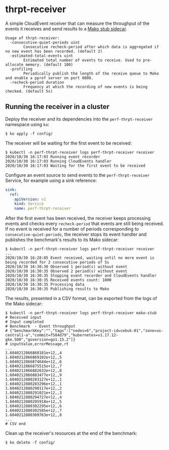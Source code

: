 # thrpt-receiver

A simple CloudEvent receiver that can measure the throughput of the events it receives and send results to a [Mako stub
sidecar][mako-stub].

```none
Usage of thrpt-receiver:
  -consecutive-quiet-periods uint
        Consecutive recheck-period after which data is aggregated if no new event has been recorded. (default 2)
  -estimated-total-events uint
        Estimated total number of events to receive. Used to pre-allocate memory. (default 100)
  -profiling
        Periodically publish the length of the receive queue to Mako and enable a pprof server on port 8008.
  -recheck-period duration
        Frequency at which the recording of new events is being checked. (default 5s)
```

## Running the receiver in a cluster

Deploy the receiver and its dependencies into the `perf-thrpt-receiver` namespace using `ko`:

```console
$ ko apply -f config/
```

The receiver will be waiting for the first event to be received:

```console
$ kubectl -n perf-thrpt-receiver logs perf-thrpt-receiver receiver
2020/10/30 16:17:03 Running event recorder
2020/10/30 16:17:03 Running CloudEvents handler
2020/10/30 16:17:03 Waiting for the first event to be received
```

Configure an event source to send events to the `perf-thrpt-receiver` Service, for example using a sink reference:

```yaml
sink:
  ref:
    apiVersion: v1
    kind: Service
    name: perf-thrpt-receiver
```

After the first event has been received, the receiver keeps processing events and checks every `recheck-period` that
events are still being received. If no event is received for a number of periods corresponding to
`consecutive-quiet-periods`, the receiver stops its event handler and publishes the benchmark's results to its Mako
sidecar:

```console
$ kubectl -n perf-thrpt-receiver logs perf-thrpt-receiver receiver
...
2020/10/30 16:28:05 Event received, waiting until no more event is being recorded for 2 consecutive periods of 5s
2020/10/30 16:30:30 Observed 1 period(s) without event
2020/10/30 16:30:35 Observed 2 period(s) without event
2020/10/30 16:30:35 Stopping event recorder and CloudEvents handler
2020/10/30 16:30:35 Received events count: 1000
2020/10/30 16:30:35 Processing data
2020/10/30 16:30:35 Publishing results to Mako
```

The results, presented in a CSV format, can be exported from the logs of the Mako sidecar:

```console
$ kubectl -n perf-thrpt-receiver logs perf-thrpt-receiver mako-stub
# Received input
# Input completed
# Benchmark  - Event throughput
# {"benchmarkKey":"","tags":["nodes=6","project-id=cebuk-01","zone=us-central1-a","commit=f584d79","kubernetes=v1.17.12-gke.500","goversion=go1.15.2"]}
# inputValue,errorMessage,rt
...
1.6040212866868181e+12,,4
1.6040212866869102e+12,,5
1.6040212866874644e+12,,6
1.6040212866875515e+12,,7
1.6040212866882632e+12,,8
1.6040212866883477e+12,,9
1.6040212880283127e+12,,1
1.6040212880283296e+12,,1
1.6040212880290117e+12,,2
1.6040212880291021e+12,,3
1.6040212880294727e+12,,4
1.6040212880295918e+12,,5
1.6040212880302295e+12,,6
1.6040212880302585e+12,,7
1.6040212880309763e+12,,8
...
# CSV end

```

Clean up the receiver's resources at the end of the benchmark:

```console
$ ko delete -f config/
```

[mako-stub]: https://github.com/knative/pkg/tree/release-0.18/test/mako

